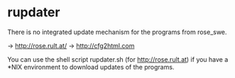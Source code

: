 # rupdater

There is no integrated update mechanism for the programs from rose_swe.

-> http://rose.rult.at/
-> http://cfg2html.com

You can use the shell script rupdater.sh (for http://rose.rult.at) if you have a *NIX environment to download updates of the programs. 
